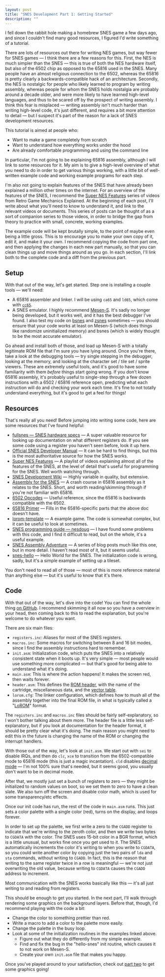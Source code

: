 ```yaml
---
layout: post
title: "SNES Development Part 1: Getting Started"
description: ""
---
```


I fell down the rabbit hole making a homebrew SNES game a few days ago, and since I couldn't find many good resources, I figured I'd write something of a tutorial.

There are lots of resources out there for writing NES games, but way fewer for SNES games — I think there are a few reasons for this. First, the NES is much simpler than the SNES — this is true of both the NES hardware itself, but also of the 6502 chip as opposed to the 65816 used in the SNES. Many people have an almost religious connection to the 6502, whereas the 65816 is pretty clearly a backwards-compatible hack of an architecture. Secondly, the NES is nostalgic for people who likely learned to program by writing assembly, whereas people for whom the SNES holds nostalgia are probably around a decade older, and were more likely to have learned high-level languages, and thus to be scared off by the prospect of writing assembly. I think this fear is misplaced — writing assembly isn't much harder than writing high-level code, it's just different, and requires a bit more attention to detail — but I suspect it's part of the reason for a lack of SNES development resources.

This tutorial is aimed at people who:

* Want to make a game completely from scratch
* Want to understand how everything works under the hood
* Are already comfortable programming and using the command line

In particular, I'm not going to be explaining 65816 assembly, although I will link to some resources for it. My aim is to give a high-level overview of what you need to do in order to get various things working, with a little bit of well-written example code and working example programs for each step.

I'm also not going to explain features of the SNES that have already been explained a million other times on the internet. For an overview of the features of the SNES, I recommend the [Super NES Features](https://www.youtube.com/watch?v=57ibhDU2SAI&list=PLHQ0utQyFw5KCcj1ljIhExH_lvGwfn6GV) series of videos from Retro Game Mechanics Explained. At the beginning of each post, I'll write about what you'll need to know to understand it, and link to the relevant videos or documents. This series of posts can be thought of as a sort of companion series to those videos, in order to bridge the gap from theory to practice with small, concrete, working examples.

The example code will be kept brutally simple, to the point of maybe even being a little gross. This is to encourage you to make your own copy of it, edit it, and make it your own. I recommend copying the code from part one, and then applying the changes in each new part manually, so that you can clean things up and move things around as you go. In each section, I'll link both to the complete code and a diff from the previous part.

## Setup

With that out of the way, let's get started. Step one is installing a couple tools — we'll need:

* A 65816 assembler and linker. I will be using `ca65` and `ld65`, which come with [`cc65`](https://cc65.github.io/).
* A SNES emulator. I highly recommend [Mesen-S](https://mesen.ca/). It's sadly no longer being developed, but it works well, and it has the best debugger I've found. I also test my code on [bsnes](https://github.com/bsnes-emu/bsnes) and [zsnes](https://zsnes.com/) sometimes — you should ensure that your code works at least on Mesen-S (which does things like randomize uninitialized memory) and bsnes (which is widely thought to be the most accurate emulator).

Go ahead and install both of those, and load up Mesen-S with a totally legitimate ROM file that I'm sure you have lying around. Once you're there, take a look at the debugging tools — try single stepping in the debugger, looking at the memory, and looking at the character set / tile set / sprite viewers. These are extremely useful tools, and it's good to have some familiarity with them *before* things start going wrong. If you don't know 65816 assembly, it's probably useful to single-step through a few dozen instructions with a 6502 / 65816 reference open, predicting what each instruction will do and checking your work each time. It's fine to not totally understand everything, but it's good to get a feel for things!

## Resources

That's really all you need! Before jumping into writing some code, here are some resources that I've found helpful:

* [fullsnes — SNES hardware specs](https://problemkaputt.de/fullsnes.htm) — A super valuable resource for looking up documentation on what different registers do. If you see some code using a register you haven't seen before, look it up here.
* [Official SNES Developer Manual](http://nuclear.mutantstargoat.com/articles/snes_notes/refs/snes_dev_manual1.pdf) — It can be hard to find things, but this is the most authoritative source for how the SNES works.
* [Super NES Features](https://www.youtube.com/watch?v=57ibhDU2SAI&list=PLHQ0utQyFw5KCcj1ljIhExH_lvGwfn6GV) — A playlist of videos explaining almost all of the features of the SNES, at the level of detail that's useful for programming for the SNES. Well worth watching through.
* [SNES Development Wiki](https://wiki.superfamicom.org/) — Highly variable in quality, but extensive.
* [Assembly for the SNES](https://ersanio.gitbook.io/assembly-for-the-snes/) — A crash course in 65816 assembly as it relates to the SNES. Short, and worth reading/skimming through if you're not familiar with 65816.
* [6502 Opcodes](http://www.6502.org/tutorials/6502opcodes.html) — Useful reference, since the 65816 is backwards compatible with the 6502.
* [65816 Primer](https://softpixel.com/~cwright/sianse/docs/65816NFO.HTM) — Fills in the 65816-specific parts that the above doc doesn't have.
* [lorom-template](https://github.com/pinobatch/lorom-template) — A example game. The code is somewhat complex, but it can be useful to look at sometimes.
* [SNES programming guide — nesdoug](https://nesdoug.com/2020/03/19/snes-projects/) — I have found some problems with this code, and I find it difficult to read, but on the whole, it's a useful example.
* [SNES Assembly Adventure](https://georgjz.github.io/snesaa01/) — A series of blog posts much like this one, but in more detail. I haven't read most of it, but it seems useful.
* [snes-hello](https://github.com/SlithyMatt/snes-hello) — Hello World for the SNES. The initialization code is wrong, sadly, but it's a simple example of setting up a tileset.

You don't need to read all of those — most of this is more reference material than anything else — but it's useful to know that it's there.

## Code

With that out of the way, let's dive into the code! You can find the whole thing [on GitHub](https://github.com/WesleyAC/snes-dev/tree/main/part1/src). I recommend skimming it all now so you have a overview in your head, then coming back to this to read the explanation, but you're welcome to do whatever you want.

There are six main files:

* `registers.inc`: Aliases for most of the SNES registers.
* `macros.inc`: Some macros for switching between 8 and 16 bit modes, since I find the assembly instructions hard to remember.
* `init.asm`: Initialization code, which puts the SNES into a relatively consistent state when it boots up. It's very simple — most people would use something more complicated — but that's good for being able to understand what it's doing.
* `main.asm`: This is where the action happens! It makes the screen red, then waits forever.
* `header.asm`: This defines the [ROM header](https://snesdev.mesen.ca/wiki/index.php?title=Internal_ROM_Header), with the name of the cartridge, miscellaneous data, and the [vector table](https://ersanio.gitbook.io/assembly-for-the-snes/deep-dives/vector).
* `lorom.cfg`: The linker configuration, which defines how to mush all of the assembly together into the final ROM file, in what is typically called a "[LoROM](https://emudev.de/q00-snes/memory-mapping-the-tale-of-lorom-and-mmio/)" format.

The `registers.inc` and `macros.inc` files should be fairly self-explanatory, so I won't bother talking about them more. The header file is a little less self-explanatory, but if you look at documentation for the header format, it should be pretty clear what it's doing. The main reason you might need to edit this in the future is changing the name of the ROM or changing the interrupt handlers.

With those out of the way, let's look at `init.asm`. We start out with `sei` to disable IRQs, and then do `clc`, `xce` to transition from the 6502-compatible mode to 65816 mode (this is just a magic incantation). `cld` disables [decimal mode](http://6502.org/tutorials/decimal_mode.html) — I'm not 100% sure that's needed, but it seems good, you usually don't want to be in decimal mode.

After that, we mostly just set a bunch of registers to zero — they might be initialized to random values on boot, so we set them to zero to have a clean slate. We also turn off the screen and disable color math, which is used for some transparency/etc effects.

Once our init code has run, the rest of the code in `main.asm` runs. This just sets a color palette with a single color (red), turns on the display, and loops forever.

In order to set up the palette, we first write a zero to the `CGADD` register to indicate that we're writing to the zeroth color, and then we write two bytes to `CGDATA` with the color. The SNES uses 15-bit color in a BGR format, which is a little unusual, but works fine once you get used to it. The SNES automatically increments the color it's writing to when you write to `CGDATA`, so you could write another color by copying just the two pairs of `lda` and `sta` commands, without writing to `CGADD`. In fact, this is the reason that writing to the same register twice in a row is meaningful — we're not just overwriting the old value, because writing to `CGDATA` causes the `CGADD` address to increment.

Most communication with the SNES works basically like this — it's all just writing to and reading from registers.

This should be enough to get you started. In the next part, I'll walk through rendering some graphics on the background layers. Before that, though, I'd recommend playing with the code a bit:

* Change the color to something prettier than red.
* Write a macro to add a color to the palette more easily.
* Change the palette in the busy loop.
* Look at some of the initialization routines in the examples linked above.
  * Figure out what they do differently from my simple example.
  * Find and fix the bug in the "hello-snes" init routine, which causes it to not work on Mesen-S.
  * Create your own `init.asm` file that makes you happy.

Once you've played around to your satisfaction, check out [part two](/posts/snes-dev-2-background-graphics) to get some graphics going!
